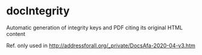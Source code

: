 # docIntegrity
Automatic generation of integrity keys and PDF citing its original HTML content

Ref. only used in http://addressforall.org/_private/DocsAfa-2020-04-v3.htm
